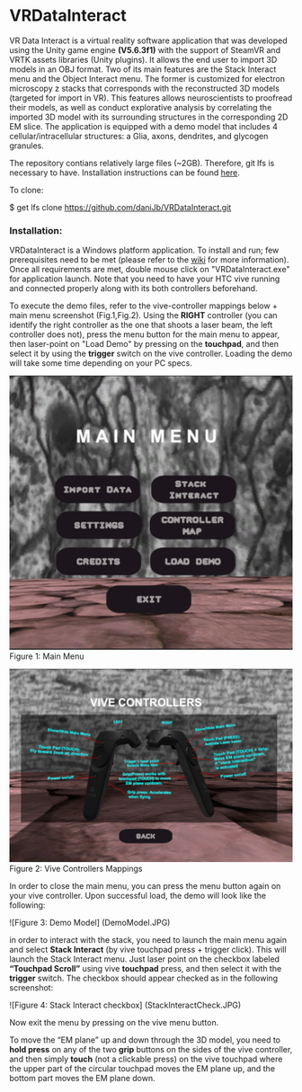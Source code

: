 # VRDataInteract

VR Data Interact is a virtual reality software application that was developed using the Unity game engine **(V5.6.3f1)** with the support of SteamVR and VRTK assets libraries (Unity plugins). It allows the end user to import 3D models in an OBJ format. Two of its main features are the Stack Interact menu and the Object Interact menu. The former is customized for electron microscopy z stacks that corresponds with the reconstructed 3D models (targeted for import in VR). This features allows neuroscientists to proofread their models, as well as conduct explorative analysis by correlating the imported 3D model with its surrounding structures in the corresponding 2D EM slice.
The application is equipped with a demo model that includes 4 cellular/intracellular structures: a Glia, axons, dendrites, and glycogen granules.

The repository contians relatively large files (~2GB). Therefore, git lfs is necessary to have. Installation instructions can be found [here](https://git-lfs.github.com/). 

To clone:

$ get lfs clone https://github.com/daniJb/VRDataInteract.git

### Installation:
VRDataInteract is a Windows platform application. To install and run; few prerequisites need to be met (please refer to the [wiki](https://github.com/daniJb/VRDataInteract/wiki) for more information). Once all requirements are met, double mouse click on "VRDataInteract.exe" for application launch. Note that you need to have your HTC vive running and connected properly along with its both controllers beforehand.

To execute the demo files, refer to the vive-controller mappings below + main menu screenshot (Fig.1,Fig.2). Using the **RIGHT** controller (you can identify the right controller as the one that shoots a laser beam, the left controller does not), press the menu button for the main menu to appear, then laser-point on "Load Demo" by pressing on the **touchpad**, and then select it by using the **trigger** switch on the vive controller. Loading the demo will take some time depending on your PC specs.

![Figure 1: Main Menu](main_menu.JPG )
Figure 1: Main Menu

![Figure 2: Vive Controllers Mappings](vive_controllers.png)
Figure 2: Vive Controllers Mappings

In order to close the main menu, you can press the menu button again on your vive controller. Upon successful load, the demo will look like the following:

![Figure 3: Demo Model] (DemoModel.JPG)

in order to interact with the stack, you need to launch the main menu again and select **Stack Interact** (by vive touchpad press + trigger click). This will launch the Stack Interact menu. Just laser point on the checkbox labeled **“Touchpad Scroll”** using vive **touchpad** press, and then select it with the **trigger** switch. The checkbox should appear checked as in the following screenshot:

![Figure 4: Stack Interact checkbox] (StackInteractCheck.JPG)

Now exit the menu by pressing on the vive menu button.

To move the “EM plane” up and down through the 3D model, you need to **hold press** on any of the two **grip** buttons on the sides of the vive controller, and then simply **touch** (not a clickable press) on the vive touchpad where the upper part of the circular touchpad moves the EM plane up, and the bottom part moves the EM plane down.


